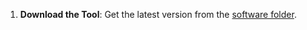 1. **Download the Tool**: Get the latest version from the [software folder](https://github.com/bennyco86/YourRepositoryName/tree/main/software).
